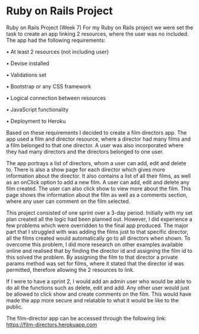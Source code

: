 # Ruby on Rails Project

Ruby on Rails Project (Week 7)
For my Ruby on Rails project we were set the task to create an app linking 2 resources, where the user was no included. The app had the following requirements:

•	At least 2 resources (not including user)

•	Devise installed

•	Validations set

•	Bootstrap or any CSS framework

•	Logical connection between resources

•	JavaScript functionality

•	Deployment to Heroku

Based on these requirements I decided to create a film directors app. The app used a film and director resource, where a director had many films and a film belonged to that one director. A user was also incorporated where they had many directors and the directors belonged to one user.

The app portrays a list of directors, whom a user can add, edit and delete to. There is also a show page for each director which gives more information about the director. It also contains a list of all their films, as well as an onClick option to add a new film. A user can add, edit and delete any film created. The user can also click show to view more about the film. This page shows the information about the film as well as a comments section, where any user can comment on the film selected.

This project consisted of one sprint over a 3-day period. Initially with my set plan created all the logic had been planned out. However, I did experience a few problems which were overridden to the final app produced. The major part that I struggled with was adding the films just to that specific director, all the films created would automatically go to all directors when shown. To overcome this problem, I did more research on other examples available online and realised that by finding the director id and assigning the film id to this solved the problem. By assigning the film to that director a private params method was set for films, where it stated that the director id was permitted, therefore allowing the 2 resources to link.

If I were to have a sprint 2, I would add an admin user who would be able to do all the functions such as delete, edit and add. Any other user would just be allowed to click show and create comments on the film. This would have made the app more secure and relatable to what it would be like to the public.

The film-director app can be accessed through the following link:
https://film-directors.herokuapp.com

